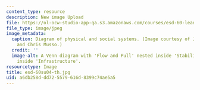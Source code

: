 ```yaml
---
content_type: resource
description: New image Upload
file: https://ol-ocw-studio-app-qa.s3.amazonaws.com/courses/esd-60-lean-six-sigma-processes-summer-2004/a6db258ddd725579616d8399c74ae5a5_esd-60su04-th.jpg
file_type: image/jpeg
image_metadata:
  caption: Diagram of physical and social systems. (Image courtesy of Joel Cutcher-Gershenfeld
    and Chris Musso.)
  credit: ''
  image-alt: A Venn diagram with 'Flow and Pull' nested inside 'Stability', nested
    inside 'Infrastructure'.
resourcetype: Image
title: esd-60su04-th.jpg
uid: a6db258d-dd72-5579-616d-8399c74ae5a5
---
```

